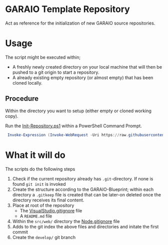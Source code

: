 # GARAIO Template Repository
Act as reference for the initialization of new GARAIO source repositories.

# Usage
The script might be executed within;

- A freshly newly created directory on your local machine that will then be pushed to a git origin to start a repository.
- A already existing empty repository (or almost empty) that has been cloned locally.

## Procedure

Within the directory you want to setup (either empty or cloned working copy).

Run the [Init-Repository.ps1](/src/init-script/Init-Repository.ps1) within a PowerShell Command Prompt.

```powershell
 Invoke-Expression (Invoke-WebRequest -Uri https://raw.githubusercontent.com/garaio/garaiotemplaterepo/main/src/init-script/Init-Repository.ps1)
```

# What it will do

The scripts do the following steps

1. Check if the current repository already has `.git`-directory. If none is found `git init` is invoked
1. Create the structure according to the GARAIO-Blueprint; within each directory a `.gitkeep` file is created that can be later-on deleted once the directory receives its final content.
1. Place at root of the repository
   - The [VisualStudio.gitignore](https://raw.githubusercontent.com/github/gitignore/main/VisualStudio.gitignore) file
   - A `README.md` file
1. Within the `src/web/` directory the [Node.gitignore](https://raw.githubusercontent.com/github/gitignore/main/Node.gitignore) file
1. Adds to the git index the above files and directories and initate the first commit
1. Create the `develop/` git branch
